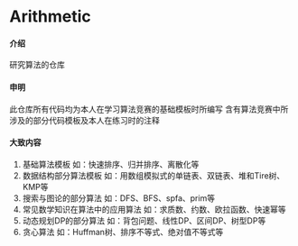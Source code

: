 # Arithmetic

#### 介绍
研究算法的仓库


#### 申明

此仓库所有代码均为本人在学习算法竞赛的基础模板时所编写
含有算法竞赛中所涉及的部分代码模板及本人在练习时的注释

#### 大致内容

1. 基础算法模板
如：快速排序、归并排序、离散化等
2. 数据结构部分算法模板
如：用数组模拟式的单链表、双链表、堆和Tire树、KMP等
3. 搜索与图论的部分算法
如：DFS、BFS、spfa、prim等
4. 常见数学知识在算法中的应用算法
如：求质数、约数、欧拉函数、快速幂等
5. 动态规划DP的部分算法
如：背包问题、线性DP、区间DP、树型DP等
6. 贪心算法
如：Huffman树、排序不等式、绝对值不等式等
